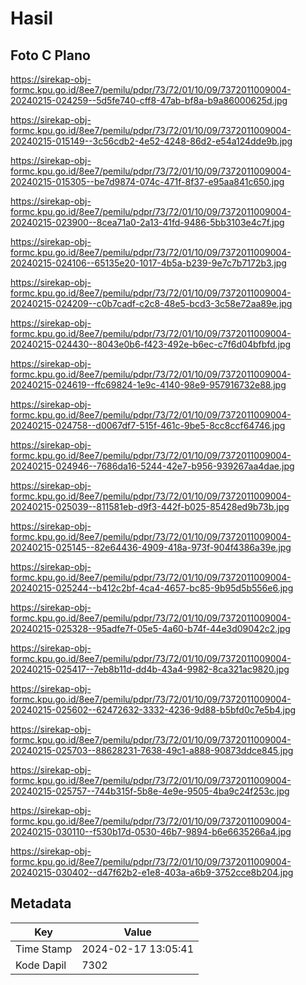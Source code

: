 # Hasil

## Foto C Plano

https://sirekap-obj-formc.kpu.go.id/8ee7/pemilu/pdpr/73/72/01/10/09/7372011009004-20240215-024259--5d5fe740-cff8-47ab-bf8a-b9a86000625d.jpg

https://sirekap-obj-formc.kpu.go.id/8ee7/pemilu/pdpr/73/72/01/10/09/7372011009004-20240215-015149--3c56cdb2-4e52-4248-86d2-e54a124dde9b.jpg

https://sirekap-obj-formc.kpu.go.id/8ee7/pemilu/pdpr/73/72/01/10/09/7372011009004-20240215-015305--be7d9874-074c-471f-8f37-e95aa841c650.jpg

https://sirekap-obj-formc.kpu.go.id/8ee7/pemilu/pdpr/73/72/01/10/09/7372011009004-20240215-023900--8cea71a0-2a13-41fd-9486-5bb3103e4c7f.jpg

https://sirekap-obj-formc.kpu.go.id/8ee7/pemilu/pdpr/73/72/01/10/09/7372011009004-20240215-024106--65135e20-1017-4b5a-b239-9e7c7b7172b3.jpg

https://sirekap-obj-formc.kpu.go.id/8ee7/pemilu/pdpr/73/72/01/10/09/7372011009004-20240215-024209--c0b7cadf-c2c8-48e5-bcd3-3c58e72aa89e.jpg

https://sirekap-obj-formc.kpu.go.id/8ee7/pemilu/pdpr/73/72/01/10/09/7372011009004-20240215-024430--8043e0b6-f423-492e-b6ec-c7f6d04bfbfd.jpg

https://sirekap-obj-formc.kpu.go.id/8ee7/pemilu/pdpr/73/72/01/10/09/7372011009004-20240215-024619--ffc69824-1e9c-4140-98e9-957916732e88.jpg

https://sirekap-obj-formc.kpu.go.id/8ee7/pemilu/pdpr/73/72/01/10/09/7372011009004-20240215-024758--d0067df7-515f-461c-9be5-8cc8ccf64746.jpg

https://sirekap-obj-formc.kpu.go.id/8ee7/pemilu/pdpr/73/72/01/10/09/7372011009004-20240215-024946--7686da16-5244-42e7-b956-939267aa4dae.jpg

https://sirekap-obj-formc.kpu.go.id/8ee7/pemilu/pdpr/73/72/01/10/09/7372011009004-20240215-025039--811581eb-d9f3-442f-b025-85428ed9b73b.jpg

https://sirekap-obj-formc.kpu.go.id/8ee7/pemilu/pdpr/73/72/01/10/09/7372011009004-20240215-025145--82e64436-4909-418a-973f-904f4386a39e.jpg

https://sirekap-obj-formc.kpu.go.id/8ee7/pemilu/pdpr/73/72/01/10/09/7372011009004-20240215-025244--b412c2bf-4ca4-4657-bc85-9b95d5b556e6.jpg

https://sirekap-obj-formc.kpu.go.id/8ee7/pemilu/pdpr/73/72/01/10/09/7372011009004-20240215-025328--95adfe7f-05e5-4a60-b74f-44e3d09042c2.jpg

https://sirekap-obj-formc.kpu.go.id/8ee7/pemilu/pdpr/73/72/01/10/09/7372011009004-20240215-025417--7eb8b11d-dd4b-43a4-9982-8ca321ac9820.jpg

https://sirekap-obj-formc.kpu.go.id/8ee7/pemilu/pdpr/73/72/01/10/09/7372011009004-20240215-025602--62472632-3332-4236-9d88-b5bfd0c7e5b4.jpg

https://sirekap-obj-formc.kpu.go.id/8ee7/pemilu/pdpr/73/72/01/10/09/7372011009004-20240215-025703--88628231-7638-49c1-a888-90873ddce845.jpg

https://sirekap-obj-formc.kpu.go.id/8ee7/pemilu/pdpr/73/72/01/10/09/7372011009004-20240215-025757--744b315f-5b8e-4e9e-9505-4ba9c24f253c.jpg

https://sirekap-obj-formc.kpu.go.id/8ee7/pemilu/pdpr/73/72/01/10/09/7372011009004-20240215-030110--f530b17d-0530-46b7-9894-b6e6635266a4.jpg

https://sirekap-obj-formc.kpu.go.id/8ee7/pemilu/pdpr/73/72/01/10/09/7372011009004-20240215-030402--d47f62b2-e1e8-403a-a6b9-3752cce8b204.jpg


## Metadata

| Key        | Value               |
| ---------- | ------------------- |
| Time Stamp | 2024-02-17 13:05:41 |
| Kode Dapil | 7302                |



